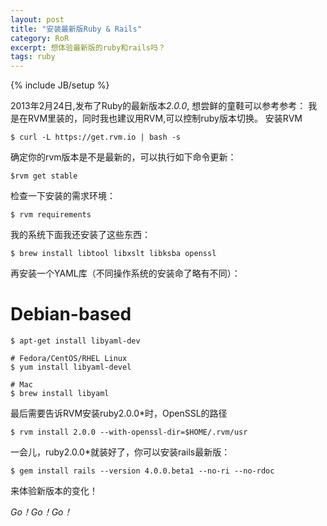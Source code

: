 ```yaml
---
layout: post
title: "安装最新版Ruby & Rails"
category: RoR
excerpt: 想体验最新版的ruby和rails吗？
tags: ruby
---
```


{% include JB/setup %}

2013年2月24日,发布了Ruby的最新版本*2.0.0*, 想尝鲜的童鞋可以参考参考：
我是在RVM里装的，同时我也建议用RVM,可以控制ruby版本切换。
安装RVM 

    $ curl -L https://get.rvm.io | bash -s

确定你的rvm版本是不是最新的，可以执行如下命令更新：

    $rvm get stable

检查一下安装的需求环境：

    $ rvm requirements


我的系统下面我还安装了这些东西：

    $ brew install libtool libxslt libksba openssl

再安装一个YAML库（不同操作系统的安装命了略有不同）：

   # Debian-based
    $ apt-get install libyaml-dev

    # Fedora/CentOS/RHEL Linux
    $ yum install libyaml-devel

    # Mac
    $ brew install libyaml

最后需要告诉RVM安装ruby2.0.0*时，OpenSSL的路径
  
    $ rvm install 2.0.0 --with-openssl-dir=$HOME/.rvm/usr

一会儿，ruby2.0.0*就装好了，你可以安装rails最新版：

    $ gem install rails --version 4.0.0.beta1 --no-ri --no-rdoc

来体验新版本的变化！

*Go！Go！Go！*  